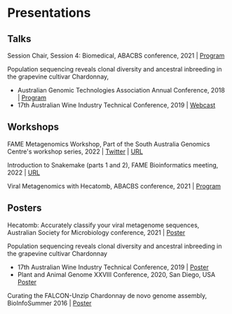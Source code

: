 # Presentations

## Talks

Session Chair, Session 4: Biomedical, ABACBS conference, 2021 | 
[Program](docs/Program_ABACBS2021.pdf)

Population sequencing reveals clonal diversity and ancestral inbreeding in the grapevine cultivar
Chardonnay,
- Australian Genomic Technologies Association Annual Conference, 2018 | 
  [Program](docs/AGTA-2018-Draft-Program-V5.pdf)
- 17th Australian Wine Industry Technical Conference, 2019 | 
  [Webcast](bit.ly/2ytanb6)
    
## Workshops

FAME Metagenomics Workshop, Part of the South Australia Genomics Centre's workshop series, 2022 |
  [Twitter](https://twitter.com/SA_genomics/status/1539053100316913664) | 
  [URL](bioinf.cc/workshop2022)

Introduction to Snakemake (parts 1 and 2), FAME Bioinformatics meeting, 2022 | 
  [URL](https://fame.flinders.edu.au/blog/2022/05/10/snakemake-intro)

Viral Metagenomics with Hecatomb, ABACBS conference, 2021 | 
  [Program](docs/Program_ABACBS2021.pdf)

## Posters

Hecatomb: Accurately classify your viral metagenome sequences, Australian Society for Microbiology conference, 2021 | 
  [Poster](Hecatomb_ASM2021.png)
  
Population sequencing reveals clonal diversity and ancestral inbreeding in the grapevine cultivar Chardonnay 
- 17th Australian Wine Industry Technical Conference, 2019 | 
  [Poster](30-Chardonnay-genome.pdf)
- Plant and Animal Genome XXVIII Conference, 2020, San Diego, USA 
  [Poster](30-Chardonnay-genome.pdf)
  
Curating the FALCON-Unzip Chardonnay de novo genome assembly, BioInfoSummer 2016 | 
  [Poster](docs/Roach-Bioinfosummer-2016.pdf)
    